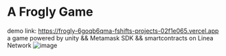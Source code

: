 # A Frogly Game
demo link:
https://frogly-6goqb6qma-fshifts-projects-02f1e065.vercel.app 
a game powered by unity && Metamask SDK && smartcontracts on Linea Network
![image](https://github.com/user-attachments/assets/eef3d875-ac81-4688-8517-9a03506e48a4)
